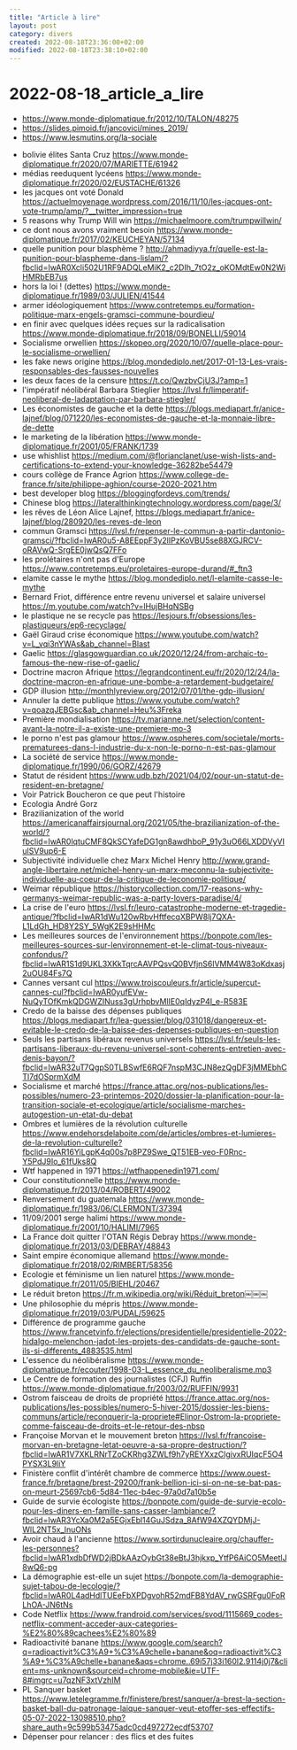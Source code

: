 ```yaml
--- 
title: "Article à lire"
layout: post
category: divers
created: 2022-08-18T23:36:00+02:00
modified: 2022-08-18T23:38:10+02:00
---
```


# 2022-08-18_article_a_lire

- https://www.monde-diplomatique.fr/2012/10/TALON/48275
- https://slides.pimoid.fr/jancovici/mines_2019/
- https://www.lesmutins.org/la-sociale
<!--more-->
- bolivie élites Santa Cruz https://www.monde-diplomatique.fr/2020/07/MARIETTE/61942
- médias reeduquent lycéens https://www.monde-diplomatique.fr/2020/02/EUSTACHE/61326
- les jacques ont voté Donald https://actuelmoyenage.wordpress.com/2016/11/10/les-jacques-ont-vote-trump/amp/?__twitter_impression=true
- 5 reasons why Trump Will win https://michaelmoore.com/trumpwillwin/
- ce dont nous avons vraiment besoin https://www.monde-diplomatique.fr/2017/02/KEUCHEYAN/57134
- quelle punition pour blasphème ? http://ahmadiyya.fr/quelle-est-la-punition-pour-blaspheme-dans-lislam/?fbclid=IwAR0Xcli502U1RF9ADQLeMiK2_c2DIh_7tO2z_oKOMdtEw0N2WiHMRbEB7us
- hors la loi ! (dettes) https://www.monde-diplomatique.fr/1989/03/JULIEN/41544
- armer idéologiquement https://www.contretemps.eu/formation-politique-marx-engels-gramsci-commune-bourdieu/
- en finir avec quelques idées reçues sur la radicalisation https://www.monde-diplomatique.fr/2018/09/BONELLI/59014
- Socialisme orwellien https://skopeo.org/2020/10/07/quelle-place-pour-le-socialisme-orwellien/
- les fake news origine https://blog.mondediplo.net/2017-01-13-Les-vrais-responsables-des-fausses-nouvelles
- les deux faces de la censure https://t.co/QwzbvCjU3J?amp=1
- l'impératif néolibéral Barbara Stieglier https://lvsl.fr/limperatif-neoliberal-de-ladaptation-par-barbara-stiegler/
- Les économistes de gauche et la dette https://blogs.mediapart.fr/anice-lajnef/blog/071220/les-economistes-de-gauche-et-la-monnaie-libre-de-dette
- le marketing de la libération https://www.monde-diplomatique.fr/2001/05/FRANK/1739
- use whishlist https://medium.com/@florianclanet/use-wish-lists-and-certifications-to-extend-your-knowledge-36282be54479
- cours collège de France Agrion https://www.college-de-france.fr/site/philippe-aghion/course-2020-2021.htm
- best developer blog https://bloggingfordevs.com/trends/
- Chinese blog https://lateralthinkingtechnology.wordpress.com/page/3/
- les rêves de Léon Alice Lajnef, https://blogs.mediapart.fr/anice-lajnef/blog/280920/les-reves-de-leon
- commun Gramsci https://lvsl.fr/repenser-le-commun-a-partir-dantonio-gramsci/?fbclid=IwAR0u5-A8EEppF3y2lIPzKoVBU5se88XGJRCV-oRAVwQ-SrgEE0jwQsQ7FFo
- les prolétaires n'ont pas d'Europe https://www.contretemps.eu/proletaires-europe-durand/#_ftn3
- elamite casse le mythe https://blog.mondediplo.net/l-elamite-casse-le-mythe
-  Bernard Friot, différence entre revenu universel et salaire universel https://m.youtube.com/watch?v=lHujBHqNSBg
- le plastique ne se recycle pas https://lesjours.fr/obsessions/les-plastiqueurs/ep6-recyclage/
- Gaël Giraud crise économique https://www.youtube.com/watch?v=L_vqi3nYWAs&ab_channel=Blast
- Gaelic https://glasgowguardian.co.uk/2020/12/24/from-archaic-to-famous-the-new-rise-of-gaelic/
- Doctrine macron Afrique https://legrandcontinent.eu/fr/2020/12/24/la-doctrine-macron-en-afrique-une-bombe-a-retardement-budgetaire/
- GDP illusion http://monthlyreview.org/2012/07/01/the-gdp-illusion/
- Annuler la dette publique https://www.youtube.com/watch?v=qoazqJEBGsc&ab_channel=Heu%3Freka
- Première mondialisation https://tv.marianne.net/selection/content-avant-la-notre-il-a-existe-une-premiere-mo-3
- le porno n'est pas glamour https://www.ospheres.com/societale/morts-prematurees-dans-l-industrie-du-x-non-le-porno-n-est-pas-glamour
- La société de service https://www.monde-diplomatique.fr/1990/06/GORZ/42679
- Statut de résident https://www.udb.bzh/2021/04/02/pour-un-statut-de-resident-en-bretagne/
- Voir Patrick Boucheron ce que peut l'histoire
- Ecologia André Gorz
- Brazilianization of the world https://americanaffairsjournal.org/2021/05/the-brazilianization-of-the-world/?fbclid=IwAR0lqtuCMF8QkSCYafeDG1gn8awdhboP_91y3uO66LXDDVyVIulSV9up6-E
- Subjectivité individuelle chez Marx Michel Henry http://www.grand-angle-libertaire.net/michel-henry-un-marx-meconnu-la-subjectivite-individuelle-au-coeur-de-la-critique-de-leconomie-politique/
- Weimar république https://historycollection.com/17-reasons-why-germanys-weimar-republic-was-a-party-lovers-paradise/4/
- La crise de l'euro https://lvsl.fr/leuro-catastrophe-moderne-et-tragedie-antique/?fbclid=IwAR1dWu120wRbvHftfecqXBPW8lj7QXA-L1LdGh_HD8Y2SY_5WgK2E9sHHMc
- Les meilleures sources de l'environnement https://bonpote.com/les-meilleures-sources-sur-lenvironnement-et-le-climat-tous-niveaux-confondus/?fbclid=IwAR1S1d9UKL3XKkTqrcAAVPQsvQ0BVfjnS6lVMM4W83oKdxasj2uOU84Fs7Q
- Cannes versant cul https://www.troiscouleurs.fr/article/supercut-cannes-cul?fbclid=IwAR0yufEVw-NuQyTOfKmkQDGWZINuss3gUrhpbvMlIE0qIdyzP4l_e-R583E
- Credo de la baisse des dépenses publiques https://blogs.mediapart.fr/lea-guessier/blog/031018/dangereux-et-evitable-le-credo-de-la-baisse-des-depenses-publiques-en-question
- Seuls les partisans libéraux revenus universels https://lvsl.fr/seuls-les-partisans-liberaux-du-revenu-universel-sont-coherents-entretien-avec-denis-bayon/?fbclid=IwAR32uT7QgpS0TLBSwfE6RQF7nspM3CJN8ezQgDF3jMMEbhCTl7dOSprmXdM
- Socialisme et marché https://france.attac.org/nos-publications/les-possibles/numero-23-printemps-2020/dossier-la-planification-pour-la-transition-sociale-et-ecologique/article/socialisme-marches-autogestion-un-etat-du-debat
- Ombres et lumières de la révolution culturelle https://www.endehorsdelaboite.com/de/articles/ombres-et-lumieres-de-la-revolution-culturelle?fbclid=IwAR16YiLgpK4q00s7p8PZ9Swe_QT51EB-veo-F0Rnc-Y5PdJ9Io_61fUks8Q
- Wtf happened in 1971 https://wtfhappenedin1971.com/
- Cour constitutionnelle https://www.monde-diplomatique.fr/2013/04/ROBERT/49002
- Renversement du guatemala https://www.monde-diplomatique.fr/1983/06/CLERMONT/37394
- 11/09/2001 serge halimi https://www.monde-diplomatique.fr/2001/10/HALIMI/7965
- La France doit quitter l'OTAN Régis Debray https://www.monde-diplomatique.fr/2013/03/DEBRAY/48843
- Saint empire économique allemand https://www.monde-diplomatique.fr/2018/02/RIMBERT/58356
- Ecologie et féminisme un lien naturel https://www.monde-diplomatique.fr/2011/05/BIEHL/20467
- Le réduit breton https://fr.m.wikipedia.org/wiki/Réduit_breton￼￼￼
- Une philosophie du mépris https://www.monde-diplomatique.fr/2019/03/PUDAL/59625
- Différence de programme gauche https://www.francetvinfo.fr/elections/presidentielle/presidentielle-2022-hidalgo-melenchon-jadot-les-projets-des-candidats-de-gauche-sont-ils-si-differents_4883535.html
- L'essence du néolibéralisme https://www.monde-diplomatique.fr/ecouter/1998-03-L_essence_du_neoliberalisme.mp3
- Le Centre de formation des journalistes (CFJ) Ruffin https://www.monde-diplomatique.fr/2003/02/RUFFIN/9931
- Ostrom faisceau de droits de propriété https://france.attac.org/nos-publications/les-possibles/numero-5-hiver-2015/dossier-les-biens-communs/article/reconquerir-la-propriete#Elinor-Ostrom-la-propriete-comme-faisceau-de-droits-et-le-retour-des-nbsp
- Françoise Morvan et le mouvement breton https://lvsl.fr/francoise-morvan-en-bretagne-letat-oeuvre-a-sa-propre-destruction/?fbclid=IwAR1V7XKLRNrTZoCKRhg3ZWLf9h7yREYXxzClgivxRUIqcF5O4PYSX3L9liY
- Finistère conflit d'intérêt chambre de commerce https://www.ouest-france.fr/bretagne/brest-29200/frank-bellion-ici-si-on-ne-se-bat-pas-on-meurt-25697cb6-5d84-11ec-b4ec-97a0d7a10b5e
- Guide de survie écologiste https://bonpote.com/guide-de-survie-ecolo-pour-les-diners-en-famille-sans-casser-lambiance/?fbclid=IwAR3YcXa0M2a5EGjxEbl14GuJSdza_8AfW94XZQYDMjJ-WlL2NT5x_lnuONs
- Avoir chaud à l'ancienne https://www.sortirdunucleaire.org/chauffer-les-personnes?fbclid=IwAR1xdbDfWD2jBDkAAzOybGt38eBtJ3hjkxp_YtfP6AiCO5MeetlJ8wQ6-pg
- La démographie est-elle un sujet https://bonpote.com/la-demographie-sujet-tabou-de-lecologie/?fbclid=IwAR0L4adHdlTUEeFbXPDgvohR52mdFB8YdAV_rwGSRFgu0FoRLhOA-JN6tNs
- Code Netflix https://www.frandroid.com/services/svod/1115669_codes-netflix-comment-acceder-aux-categories-%E2%80%89cachees%E2%80%89
- Radioactivité banane https://www.google.com/search?q=radioactivit%C3%A9+%C3%A9chelle+banane&oq=radioactivit%C3%A9+%C3%A9chelle+banane&aqs=chrome..69i57j33i160l2.9114j0j7&client=ms-unknown&sourceid=chrome-mobile&ie=UTF-8#imgrc=u7qzNF3xtVzhIM
- PL Sanquer basket https://www.letelegramme.fr/finistere/brest/sanquer/a-brest-la-section-basket-ball-du-patronage-laique-sanquer-veut-etoffer-ses-effectifs-05-07-2022-13098510.php?share_auth=9c599b53475adc0cd497272ecdf53707
- Dépenser pour relancer : des flics et des fuites
